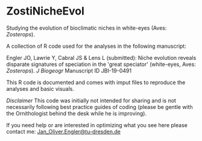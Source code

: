 # ZostiNicheEvol
Studying the evolution of bioclimatic niches in white-eyes (Aves: *Zosterops*).  

A collection of R code used for the analyses in the following manuscript:

Engler JO, Lawrie Y, Cabral JS & Lens L (submitted): Niche evolution reveals disparate signatures of speciation in the 'great speciator' (white-eyes, Aves: *Zosterops*). *J Biogeogr* Manuscript ID JBI-19-0491 

This R code is documented and comes with imput files to reproduce the analyses and basic visuals. 

*Disclaimer* This code was initially not intended for sharing and is not necessarily following best practice guides of coding (please be gentle with the Ornithologist behind the desk while he is improving).

If you need help or are interested in optimizing what you see here please contact me: Jan_Oliver.Engler@tu-dresden.de
